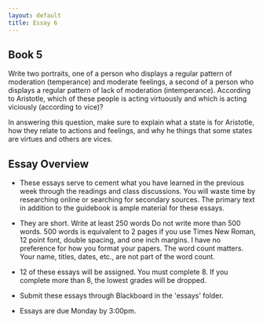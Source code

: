 ```yaml
---
layout: default
title: Essay 6
---
```


## Book 5

Write two portraits, one of a person who displays a regular pattern of moderation (temperance) and moderate feelings, a second of a person who displays a regular pattern of lack of moderation (intemperance). According to Aristotle, which of these people is acting virtuously and which is acting viciously (according to vice)? 

In answering this question, make sure to explain what a state is for Aristotle, how they relate to actions and feelings, and why he things that some states are virtues and others are vices. 

## Essay Overview

+ These essays serve to cement what you have learned in the previous week through the readings and class discussions. You will waste time by researching online or searching for secondary sources. The primary text in addition to the guidebook is ample material for these essays.

+ They are short. Write at least 250 words Do not write more than 500 words. 500 words is equivalent to 2 pages if you use Times New Roman, 12 point font, double spacing, and one inch margins. I have no preference for how you format your papers. The word count matters. Your name, titles, dates, etc., are not part of the word count. 

+ 12 of these essays will be assigned. You must complete 8. If you complete more than 8, the lowest grades will be dropped.

+ Submit these essays through Blackboard in the 'essays' folder. 

+ Essays are due Monday by 3:00pm. 





 